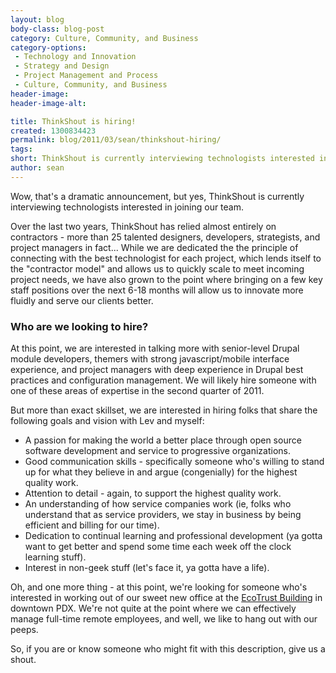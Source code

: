 ```yaml
---
layout: blog
body-class: blog-post
category: Culture, Community, and Business
category-options:
 - Technology and Innovation
 - Strategy and Design
 - Project Management and Process
 - Culture, Community, and Business
header-image:
header-image-alt:

title: ThinkShout is hiring!
created: 1300834423
permalink: blog/2011/03/sean/thinkshout-hiring/
tags: 
short: ThinkShout is currently interviewing technologists interested in joining our team.
author: sean
---
```

<p>Wow, that's a dramatic announcement, but yes, ThinkShout is currently interviewing technologists interested in joining our team.</p><p>Over the last two years, ThinkShout has relied almost entirely on contractors - more than 25 talented designers, developers, strategists, and project managers in fact... While we are dedicated the the principle of connecting with the best technologist for each project, which lends itself to the "contractor model" and allows us to quickly scale to meet incoming project needs, we have also grown to the point where bringing on a few key staff positions over the next 6-18 months will allow us to innovate more fluidly and serve our clients better.</p><h3>Who are we looking to hire?</h3><p>At this point, we are interested in talking more with senior-level Drupal module developers, themers with strong javascript/mobile interface experience, and project managers with deep experience in Drupal best practices and configuration management. We will likely hire someone with one of these areas of expertise in the second quarter of 2011.</p><p>But more than exact skillset, we are interested in hiring folks that share the following goals and vision with Lev and myself:</p><ul><li>A passion for making the world a better place through open source software development and service to progressive organizations.</li><li>Good communication skills - specifically someone who's willing to stand up for what they believe in and argue (congenially) for the highest quality work.</li><li>Attention to detail - again, to support the highest quality work.</li><li>An understanding of how service companies work (ie, folks who understand that as service providers, we stay in business by being efficient and billing for our time).</li><li>Dedication to continual learning and professional development (ya gotta want to get better and spend some time each week off the clock learning stuff).</li><li>Interest in non-geek stuff (let's face it, ya gotta have a life).</li></ul><p>Oh, and one more thing - at this point, we're looking for someone who's interested in working out of our sweet new office at the <a href="http://www.ecotrust.org/ncc/" target="_blank">EcoTrust Building</a> in downtown PDX. We're not quite at the point where we can effectively manage full-time remote employees, and well, we like to hang out with our peeps.</p><p>So, if you are or know someone who might fit with this description, give us a shout.</p>
